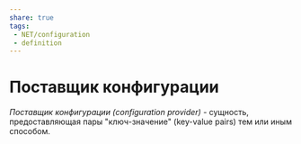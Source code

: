 ```yaml
---
share: true
tags:
 - NET/configuration
 - definition
---
```

# Поставщик конфигурации
*Поставщик конфигурации (configuration provider)* - сущность, предоставляющая пары "ключ-значение" (key-value pairs) тем или иным способом.